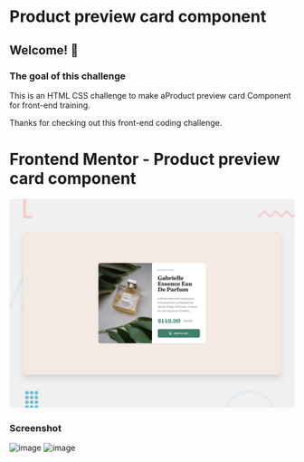 # Product preview card component



## Welcome! 👋

### The goal of this challenge

This is an HTML CSS challenge to make aProduct preview card Component for front-end training.

Thanks for checking out this front-end coding challenge.

# Frontend Mentor - Product preview card component

![Design preview for the Product preview card component coding challenge](./design/desktop-preview.jpg)

### Screenshot
![image](https://github.com/addabenkoceir13/product-preview-card-component-/assets/64089992/0415ce77-e94a-4e87-aa34-56dd0f63ef42)
![image](https://github.com/addabenkoceir13/product-preview-card-component-/assets/64089992/cc31611c-1db5-491b-93eb-aa52c98fd1f6)








